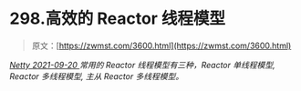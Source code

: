 <!--yml
category: 未分类
date: 0001-01-01 00:00:00
-->

# 298.高效的 Reactor 线程模型

> 原文：[https://zwmst.com/3600.html](https://zwmst.com/3600.html)

   [ *Netty* ](https://zwmst.com/netty)*[ <time datetime="2021-09-21T04:13:15+08:00"> 2021-09-20 </time> ](https://zwmst.com/3600.html)  常用的 Reactor 线程模型有三种，Reactor 单线程模型, Reactor 多线程模型, 主从 Reactor 多线程模型。*
